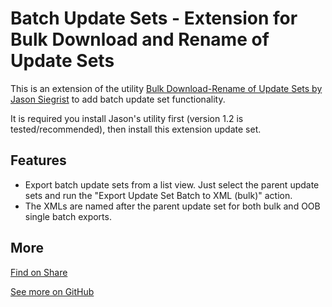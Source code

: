 # Batch Update Sets - Extension for Bulk Download and Rename of Update Sets

This is an extension of the utility [Bulk Download-Rename of Update Sets by Jason Siegrist](https://developer.servicenow.com/connect.do#!/share/contents/5979617_bulk_download_naming_of_update_sets?t=PRODUCT_DETAILS) to add batch update set functionality.

It is required you install Jason's utility first (version 1.2 is tested/recommended), then install this extension update set.

## Features

* Export batch update sets from a list view. Just select the parent update sets and run the "Export Update Set Batch to XML (bulk)" action.
* The XMLs are named after the parent update set for both bulk and OOB single batch exports.

## More

[Find on Share](https://developer.servicenow.com/connect.do#!/share/contents/5924274_batch_update_sets_extension_for_bulk_download_and_rename_of_update_sets?v=1&t=PRODUCT_DETAILS)

[See more on GitHub](https://github.com/void-type/ServiceNowShare)
